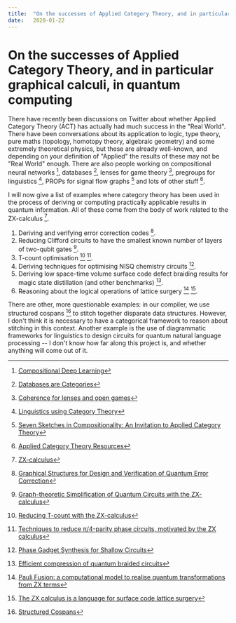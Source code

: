```yaml
---
title:  "On the successes of Applied Category Theory, and in particular graphical calculi, in quantum computing"
date:   2020-01-22
---
```


# On the successes of Applied Category Theory, and in particular graphical calculi, in quantum computing

There have recently been discussions on Twitter about whether Applied Category Theory (ACT) has actually had much success in the "Real World". There have been conversations about its application to logic, type theory, pure maths (topology, homotopy theory, algebraic geometry) and some extremely theoretical physics, but these are already well-known, and depending on your definition of "Applied" the results of these may not be "Real World" enough. There are also people working on compositional neural networks [^5], databases [^6], lenses for game theory [^1], pregroups for linguistics [^2], PROPs for signal flow graphs [^3] and lots of other stuff [^4].

I will now give a list of examples where category theory has been used in the process of deriving or computing practically applicable results in quantum information. All of these come from the body of work related to the ZX-calculus [^7].

1. Deriving and verifying error correction codes [^8].
2. Reducing Clifford circuits to have the smallest known number of layers of two-qubit gates [^9].
3. T-count optimisation [^10] [^11].
4. Deriving techniques for optimising NISQ chemistry circuits [^12].
5. Deriving low space-time volume surface code defect braiding results for magic state distillation (and other benchmarks) [^13].
6. Reasoning about the logical operations of lattice surgery [^14] [^15].

There are other, more questionable examples: in our compiler, we use structured cospans [^16] to stitch together disparate data structures. However, I don't think it is necessary to have a categorical framework to reason about stitching in this context. Another example is the use of diagrammatic frameworks for linguistics to design circuits for quantum natural language processing -- I don't know how far along this project is, and whether anything will come out of it.

[^1]: [Coherence for lenses and open games](https://arxiv.org/abs/1704.02230)
[^2]: [Linguistics using Category Theory](https://golem.ph.utexas.edu/category/2018/02/linguistics_using_category_the.html)
[^3]: [Seven Sketches in Compositionality: An Invitation to Applied Category Theory](https://arxiv.org/abs/1803.05316)
[^4]: [Applied Category Theory Resources](https://www.appliedcategorytheory.org/resources/)
[^5]: [Compositional Deep Learning](https://arxiv.org/abs/1907.08292)
[^6]: [Databases are Categories](http://math.mit.edu/~dspivak/informatics/talks/galois.pdf)
[^7]: [ZX-calculus](http://zxcalculus.com)
[^8]: [Graphical Structures for Design and Verification of Quantum Error Correction](https://arxiv.org/abs/1611.08012)
[^9]: [Graph-theoretic Simplification of Quantum Circuits with the ZX-calculus](https://arxiv.org/abs/1902.03178)
[^10]: [Reducing T-count with the ZX-calculus](https://arxiv.org/abs/1903.10477)
[^11]: [Techniques to reduce π/4-parity phase circuits, motivated by the ZX calculus](https://arxiv.org/abs/1911.09039)
[^12]: [Phase Gadget Synthesis for Shallow Circuits](https://arxiv.org/abs/1906.01734)
[^13]: [Efficient compression of quantum braided circuits](https://arxiv.org/abs/1912.11503)
[^14]: [Pauli Fusion: a computational model to realise quantum transformations from ZX terms](https://arxiv.org/abs/1904.12817)
[^15]: [The ZX calculus is a language for surface code lattice surgery](https://arxiv.org/abs/1704.08670)
[^16]: [Structured Cospans](https://arxiv.org/abs/1911.04630)